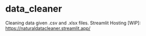 # data_cleaner
Cleaning data given .csv and .xlsx files.
Streamlit Hosting [WIP]: https://naturaldatacleaner.streamlit.app/
